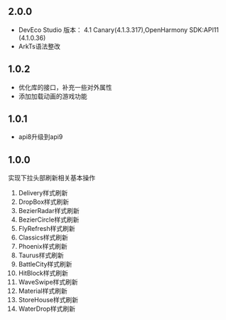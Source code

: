 ## 2.0.0

- DevEco Studio 版本： 4.1 Canary(4.1.3.317),OpenHarmony SDK:API11 (4.1.0.36)
- ArkTs语法整改

## 1.0.2

- 优化库的接口，补充一些对外属性
- 添加加载动画的游戏功能

## 1.0.1

- api8升级到api9

## 1.0.0

实现下拉头部刷新相关基本操作
1. Delivery样式刷新
2. DropBox样式刷新
3. BezierRadar样式刷新
4. BezierCircle样式刷新
5. FlyRefresh样式刷新
6. Classics样式刷新
7. Phoenix样式刷新
8. Taurus样式刷新
9. BattleCity样式刷新
10. HitBlock样式刷新
11. WaveSwipe样式刷新
12. Material样式刷新
13. StoreHouse样式刷新
14. WaterDrop样式刷新
